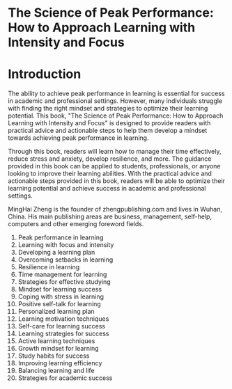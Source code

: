 # The Science of Peak Performance: How to Approach Learning with Intensity and Focus

# Introduction

The ability to achieve peak performance in learning is essential for success in academic and professional settings. However, many individuals struggle with finding the right mindset and strategies to optimize their learning potential. This book, "The Science of Peak Performance: How to Approach Learning with Intensity and Focus" is designed to provide readers with practical advice and actionable steps to help them develop a mindset towards achieving peak performance in learning.

Through this book, readers will learn how to manage their time effectively, reduce stress and anxiety, develop resilience, and more. The guidance provided in this book can be applied to students, professionals, or anyone looking to improve their learning abilities. With the practical advice and actionable steps provided in this book, readers will be able to optimize their learning potential and achieve success in academic and professional settings.

MingHai Zheng is the founder of zhengpublishing.com and lives in Wuhan, China. His main publishing areas are business, management, self-help, computers and other emerging foreword fields.



1. Peak performance in learning
2. Learning with focus and intensity
3. Developing a learning plan
4. Overcoming setbacks in learning
5. Resilience in learning
6. Time management for learning
7. Strategies for effective studying
8. Mindset for learning success
9. Coping with stress in learning
10. Positive self-talk for learning
11. Personalized learning plan
12. Learning motivation techniques
13. Self-care for learning success
14. Learning strategies for success
15. Active learning techniques
16. Growth mindset for learning
17. Study habits for success
18. Improving learning efficiency
19. Balancing learning and life
20. Strategies for academic success


